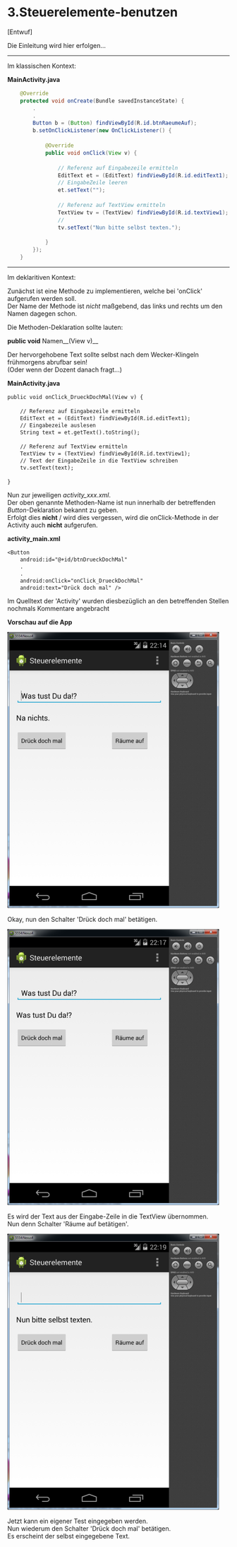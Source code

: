 # 3.Steuerelemente-benutzen

[Entwuf]

Die Einleitung wird hier erfolgen...

----

Im klassischen Kontext:

**MainActivity.java**
```java
	@Override
	protected void onCreate(Bundle savedInstanceState) {
		.
		.
		Button b = (Button) findViewById(R.id.btnRaeumeAuf);
		b.setOnClickListener(new OnClickListener() {
			
			@Override
			public void onClick(View v) {

				// Referenz auf Eingabezeile ermitteln  
				EditText et = (EditText) findViewById(R.id.editText1);
				// EingabeZeile leeren
				et.setText("");

				// Referenz auf TextView ermitteln
				TextView tv = (TextView) findViewById(R.id.textView1);
				// 
				tv.setText("Nun bitte selbst texten.");
				
			}
		});
	}
```

----

Im deklaritiven Kontext:

Zunächst ist eine Methode zu implementieren, welche bei 'onClick' aufgerufen werden soll.  
Der Name der Methode ist _nicht_ maßgebend, das links und rechts um den Namen dagegen schon.  

Die Methoden-Deklaration sollte lauten:

__public void__ Namen__(View v)__

Der hervorgehobene Text sollte selbst nach dem Wecker-Klingeln frühmorgens abrufbar sein!  
(Oder wenn der Dozent danach fragt...) 

**MainActivity.java**

	public void onClick_DrueckDochMal(View v) {
		
		// Referenz auf Eingabezeile ermitteln  
		EditText et = (EditText) findViewById(R.id.editText1);
		// Eingabezeile auslesen
		String text = et.getText().toString();

		// Referenz auf TextView ermitteln
		TextView tv = (TextView) findViewById(R.id.textView1);
		// Text der EingabeZeile in die TextView schreiben
		tv.setText(text);
		
	}

Nun zur jeweiligen *activity_xxx.xml*.  
Der oben genannte Methoden-Name ist nun innerhalb der betreffenden _Button_-Deklaration bekannt zu geben.  
Erfolgt dies __nicht__ / wird dies vergessen, wird die onClick-Methode in der Activity auch __nicht__  aufgerufen.

**activity_main.xml**

    <Button
        android:id="@+id/btnDrueckDochMal"
		.
		.
        android:onClick="onClick_DrueckDochMal"
        android:text="Drück doch mal" />

Im Quelltext der 'Activity' wurden diesbezüglich an den betreffenden Stellen nochmals Kommentare angebracht


__Vorschau auf die App__

![Image](./readme-img/steuerelemente-start.png)

Okay, nun den Schalter 'Drück doch mal' betätigen.

![Image](./readme-img/steuerelemente-next.png)

Es wird der Text aus der Eingabe-Zeile in die TextView übernommen.  
Nun denn Schalter 'Räume auf betätigen'.

![Image](./readme-img/steuerelemente-third.png)

Jetzt kann ein eigener Test eingegeben werden.  
Nun wiederum den Schalter 'Drück doch mal' betätigen.  
Es erscheint der selbst eingegebene Text. 
